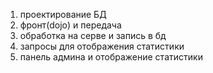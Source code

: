 
1) проектирование БД
2) фронт(dojo) и передача
3) обработка на серве и запись в бд
4) запросы для отображения статистики
5) панель админа и отображение статистики 
